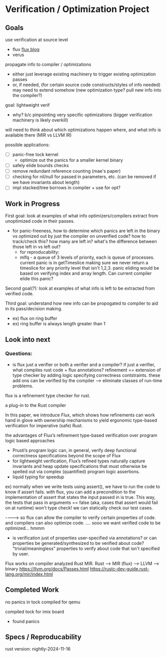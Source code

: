 # Verification / Optimization Project

## Goals

use verification at source level 
- flux [flux blog](https://flux-rs.github.io/flux/blog/01-introducing-flux.html)
- verus

propagate info to compiler / optimizations
- either just leverage existing machinery to trigger existing optimization passes
- or, if needed, (for certain source code constructs/styles of info needed) may need to extend somehow (new optimization type? pull new info into the compiler?)

goal: lightweight verif
- why? b/c pinpointing very specific optimizations (bigger verification machinery is likely overkill)

will need to think about which optimizations happen where, and what info is available there (MIR vs LLVM IR)

possible applications:

- [ ] panic-free tock kernel
    - optimize out the panics for a smaller kernel binary
- [ ] safely elide bounds checks
- [ ] remove redundant reference counting (mae's paper)
- [ ] checking for nil/null for passed in parameters, etc. (can be removed if we have invariants about length)
- [ ] impl stacked/tree borrows in compiler + use for opt?

## Work in Progress

First goal: look at examples of what info optimizers/compilers extract from unoptimized code in their passes.
- for panic-freeness, how to determine which panics are left in the binary vs optimized out by just the compiler on unverified code? how to track/check this? how many are left in? what's the difference between those left in vs left out?
  - for reproducability: 
  - mlfq - a queue of 3 levels of priority, each is queue of processes. current panic is in getTimeslice making sure we never return a timeslice for any priority level that isn't 1,2,3. panic eliding would be based on verifying index and array length. Can current compiler elide this panic?

Second goal(?): look at examples of what info is left to be extracted from verified code.

Third goal: understand how new info can be propogated to compiler to aid in its pass/decision making.
- ex) flux on ring buffer
- ex) ring buffer is always length greater than 1

## Look into next

### Questions:
- is flux just a verifier or both a verifier and a compiler? if just a verifier, what compiles rust code + flux annotations?
refinement == extension of type checker by adding logic specifying correctness contstraints. these add ons can be verified by the compiler --> eliminate classes of run-time problems.

flux is a refinement type checker for rust.

a plug-in to the Rust compiler

In this paper, we introduce Flux, which shows how refinements can work hand in glove with
ownership mechanisms to yield ergonomic type-based verification for imperative (safe) Rust.

the advantages of Flux’s refinement type-based verification over program logic based approaches
- Prusti’s program logic can, in general, verify
deep functional correctness specifications beyond the scope of Flux
- for lightweight verification, Flux’s refined types naturally capture invariants and heap update specifications that
must otherwise be spelled out via complex (quantified) program logic assertions.
- liquid typing for speedup

ex) normally when we write tests using assert(), we have to run the code to know if assert fails.
with flux, you can add a precondition to the implementation of assert that states the input passed in is true.
This way, the tests that pass in arguments == false (aka, cases that assert would fail on at runtime) won't type check! we can statically check our test cases.

----> so flux can allow the compiler to verify certain properties of code. and compilers can also optimize code. .... sooo we want verified code to be optimized... hmmm



- is verification just of properties user-specified via annotations? or can properties be generated/synthesized to be verified about code? "trivial/meaningless" properties to verify about code that isn't specified by user.


Flux works on compiler analyzed Rust MIR.
Rust --> MIR (flux) --> LLVM --> binary
https://llvm.org/docs/Passes.html
https://rustc-dev-guide.rust-lang.org/mir/index.html

## Completed Work

no panics in tock compiled for qemu

compiled tock for imix board
- found panics

## Specs / Reproducability

rust version: nightly-2024-11-16

